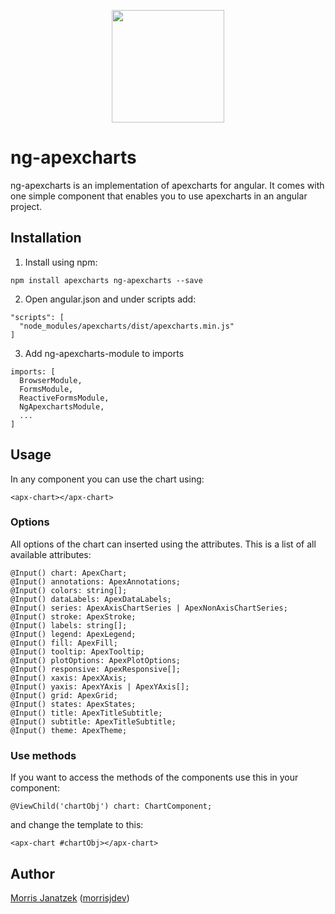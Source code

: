 <p align="center">
  <img src="https://morrisj.net/storage/icons/ng-apexcharts/icon.svg" width="180" />
</p>


# ng-apexcharts

ng-apexcharts is an implementation of apexcharts for angular.
It comes with one simple component that enables you to use apexcharts
in an angular project.

## Installation

1. Install using npm:

````
npm install apexcharts ng-apexcharts --save
````

2. Open angular.json and under scripts add:

````
"scripts": [
  "node_modules/apexcharts/dist/apexcharts.min.js"
]
```` 

3. Add ng-apexcharts-module to imports

````
imports: [
  BrowserModule,
  FormsModule,
  ReactiveFormsModule,
  NgApexchartsModule,
  ...
]
````

## Usage

In any component you can use the chart using:

````
<apx-chart></apx-chart>
````

### Options

All options of the chart can inserted using the attributes.
This is a list of all available attributes:

````
@Input() chart: ApexChart;
@Input() annotations: ApexAnnotations;
@Input() colors: string[];
@Input() dataLabels: ApexDataLabels;
@Input() series: ApexAxisChartSeries | ApexNonAxisChartSeries;
@Input() stroke: ApexStroke;
@Input() labels: string[];
@Input() legend: ApexLegend;
@Input() fill: ApexFill;
@Input() tooltip: ApexTooltip;
@Input() plotOptions: ApexPlotOptions;
@Input() responsive: ApexResponsive[];
@Input() xaxis: ApexXAxis;
@Input() yaxis: ApexYAxis | ApexYAxis[];
@Input() grid: ApexGrid;
@Input() states: ApexStates;
@Input() title: ApexTitleSubtitle;
@Input() subtitle: ApexTitleSubtitle;
@Input() theme: ApexTheme;
````


### Use methods

If you want to access the methods of the components use this in your component:
````
@ViewChild('chartObj') chart: ChartComponent;
````

and change the template to this:
````
<apx-chart #chartObj></apx-chart>
````

## Author

[Morris Janatzek](http://morrisj.net) ([morrisjdev](https://github.com/morrisjdev))
